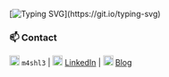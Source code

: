 [![Typing SVG](https://readme-typing-svg.herokuapp.com?font=Fira+Code&weight=600&size=20&duration=3000&pause=1000&color=0BA922&background=00000000&center=true&vCenter=true&width=600&lines=Welcome+to+my+profile!;I'm+Ahmed+Mahmoud+(aka.M4shl3);"Everything+is+Forensics.")](https://git.io/typing-svg)

### 📫 Contact  
  <img src="https://img.icons8.com/color/24/discord-new-logo.png" width="18"/> `m4shl3` | 
  <img src="https://img.icons8.com/color/24/linkedin.png" width="18"/> [LinkedIn](https://www.linkedin.com/in/m4shl3) | 
  <img src="https://img.icons8.com/fluency/24/notepad.png" width="18"/> [Blog](https://hackmd.io/@M4shl3)
